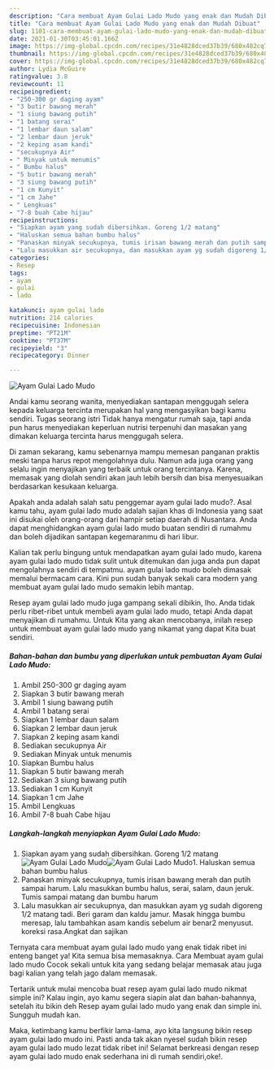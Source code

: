 ```yaml
---
description: "Cara membuat Ayam Gulai Lado Mudo yang enak dan Mudah Dibuat"
title: "Cara membuat Ayam Gulai Lado Mudo yang enak dan Mudah Dibuat"
slug: 1101-cara-membuat-ayam-gulai-lado-mudo-yang-enak-dan-mudah-dibuat
date: 2021-01-30T03:45:01.166Z
image: https://img-global.cpcdn.com/recipes/31e4828dced37b39/680x482cq70/ayam-gulai-lado-mudo-foto-resep-utama.jpg
thumbnail: https://img-global.cpcdn.com/recipes/31e4828dced37b39/680x482cq70/ayam-gulai-lado-mudo-foto-resep-utama.jpg
cover: https://img-global.cpcdn.com/recipes/31e4828dced37b39/680x482cq70/ayam-gulai-lado-mudo-foto-resep-utama.jpg
author: Lydia McGuire
ratingvalue: 3.8
reviewcount: 11
recipeingredient:
- "250-300 gr daging ayam"
- "3 butir bawang merah"
- "1 siung bawang putih"
- "1 batang serai"
- "1 lembar daun salam"
- "2 lembar daun jeruk"
- "2 keping asam kandi"
- "secukupnya Air"
- " Minyak untuk menumis"
- " Bumbu halus"
- "5 butir bawang merah"
- "3 siung bawang putih"
- "1 cm Kunyit"
- "1 cm Jahe"
- " Lengkuas"
- "7-8 buah Cabe hijau"
recipeinstructions:
- "Siapkan ayam yang sudah dibersihkan. Goreng 1/2 matang"
- "Haluskan semua bahan bumbu halus"
- "Panaskan minyak secukupnya, tumis irisan bawang merah dan putih sampai harum. Lalu masukkan bumbu halus, serai, salam, daun jeruk. Tumis sampai matang dan bumbu harum"
- "Lalu masukkan air secukupnya, dan masukkan ayam yg sudah digoreng 1/2 matang tadi. Beri garam dan kaldu jamur. Masak hingga bumbu meresap, lalu tambahkan asam kandis sebelum air benar2 menyusut. koreksi rasa.Angkat dan sajikan"
categories:
- Resep
tags:
- ayam
- gulai
- lado

katakunci: ayam gulai lado 
nutrition: 214 calories
recipecuisine: Indonesian
preptime: "PT21M"
cooktime: "PT37M"
recipeyield: "3"
recipecategory: Dinner

---
```



![Ayam Gulai Lado Mudo](https://img-global.cpcdn.com/recipes/31e4828dced37b39/680x482cq70/ayam-gulai-lado-mudo-foto-resep-utama.jpg)

Andai kamu seorang wanita, menyediakan santapan menggugah selera kepada keluarga tercinta merupakan hal yang mengasyikan bagi kamu sendiri. Tugas seorang istri Tidak hanya mengatur rumah saja, tapi anda pun harus menyediakan keperluan nutrisi terpenuhi dan masakan yang dimakan keluarga tercinta harus menggugah selera.

Di zaman  sekarang, kamu sebenarnya mampu memesan panganan praktis meski tanpa harus repot mengolahnya dulu. Namun ada juga orang yang selalu ingin menyajikan yang terbaik untuk orang tercintanya. Karena, memasak yang diolah sendiri akan jauh lebih bersih dan bisa menyesuaikan berdasarkan kesukaan keluarga. 



Apakah anda adalah salah satu penggemar ayam gulai lado mudo?. Asal kamu tahu, ayam gulai lado mudo adalah sajian khas di Indonesia yang saat ini disukai oleh orang-orang dari hampir setiap daerah di Nusantara. Anda dapat menghidangkan ayam gulai lado mudo buatan sendiri di rumahmu dan boleh dijadikan santapan kegemaranmu di hari libur.

Kalian tak perlu bingung untuk mendapatkan ayam gulai lado mudo, karena ayam gulai lado mudo tidak sulit untuk ditemukan dan juga anda pun dapat mengolahnya sendiri di tempatmu. ayam gulai lado mudo boleh dimasak memalui bermacam cara. Kini pun sudah banyak sekali cara modern yang membuat ayam gulai lado mudo semakin lebih mantap.

Resep ayam gulai lado mudo juga gampang sekali dibikin, lho. Anda tidak perlu ribet-ribet untuk membeli ayam gulai lado mudo, tetapi Anda dapat menyajikan di rumahmu. Untuk Kita yang akan mencobanya, inilah resep untuk membuat ayam gulai lado mudo yang nikamat yang dapat Kita buat sendiri.

<!--inarticleads1-->

##### Bahan-bahan dan bumbu yang diperlukan untuk pembuatan Ayam Gulai Lado Mudo:

1. Ambil 250-300 gr daging ayam
1. Siapkan 3 butir bawang merah
1. Ambil 1 siung bawang putih
1. Ambil 1 batang serai
1. Siapkan 1 lembar daun salam
1. Siapkan 2 lembar daun jeruk
1. Siapkan 2 keping asam kandi
1. Sediakan secukupnya Air
1. Sediakan  Minyak untuk menumis
1. Siapkan  Bumbu halus
1. Siapkan 5 butir bawang merah
1. Sediakan 3 siung bawang putih
1. Sediakan 1 cm Kunyit
1. Siapkan 1 cm Jahe
1. Ambil  Lengkuas
1. Ambil 7-8 buah Cabe hijau




<!--inarticleads2-->

##### Langkah-langkah menyiapkan Ayam Gulai Lado Mudo:

1. Siapkan ayam yang sudah dibersihkan. Goreng 1/2 matang
<img src="https://img-global.cpcdn.com/steps/9e208983e37fcd0a/160x128cq70/ayam-gulai-lado-mudo-langkah-memasak-1-foto.jpg" alt="Ayam Gulai Lado Mudo"><img src="https://img-global.cpcdn.com/steps/1027a7cd08c8a807/160x128cq70/ayam-gulai-lado-mudo-langkah-memasak-1-foto.jpg" alt="Ayam Gulai Lado Mudo">1. Haluskan semua bahan bumbu halus
1. Panaskan minyak secukupnya, tumis irisan bawang merah dan putih sampai harum. Lalu masukkan bumbu halus, serai, salam, daun jeruk. Tumis sampai matang dan bumbu harum
1. Lalu masukkan air secukupnya, dan masukkan ayam yg sudah digoreng 1/2 matang tadi. Beri garam dan kaldu jamur. Masak hingga bumbu meresap, lalu tambahkan asam kandis sebelum air benar2 menyusut. koreksi rasa.Angkat dan sajikan




Ternyata cara membuat ayam gulai lado mudo yang enak tidak ribet ini enteng banget ya! Kita semua bisa memasaknya. Cara Membuat ayam gulai lado mudo Cocok sekali untuk kita yang sedang belajar memasak atau juga bagi kalian yang telah jago dalam memasak.

Tertarik untuk mulai mencoba buat resep ayam gulai lado mudo nikmat simple ini? Kalau ingin, ayo kamu segera siapin alat dan bahan-bahannya, setelah itu bikin deh Resep ayam gulai lado mudo yang enak dan simple ini. Sungguh mudah kan. 

Maka, ketimbang kamu berfikir lama-lama, ayo kita langsung bikin resep ayam gulai lado mudo ini. Pasti anda tak akan nyesel sudah bikin resep ayam gulai lado mudo lezat tidak ribet ini! Selamat berkreasi dengan resep ayam gulai lado mudo enak sederhana ini di rumah sendiri,oke!.

